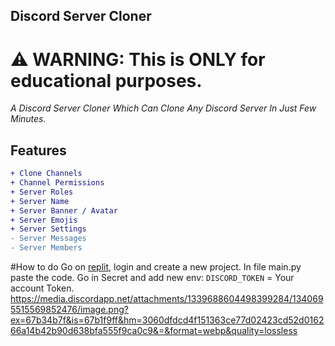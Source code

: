 ## Discord Server Cloner
# ⚠ WARNING: This is ONLY for educational purposes.

*A Discord Server Cloner Which Can Clone Any Discord Server In Just Few Minutes.*
## Features
```diff
+ Clone Channels
+ Channel Permissions
+ Server Roles
+ Server Name
+ Server Banner / Avatar
+ Server Emojis
+ Server Settings 
- Server Messages
- Server Members
```
#How to do
Go on [replit](https://replit.com/~), login and create a new project.
In file main.py paste the code.
Go in Secret and add new env: `DISCORD_TOKEN` = Your account Token.
https://media.discordapp.net/attachments/1339688604498399284/1340695515569852476/image.png?ex=67b34b7f&is=67b1f9ff&hm=3060dfdcd4f151363ce77d02423cd52d016266a14b42b90d638bfa555f9ca0c9&=&format=webp&quality=lossless
